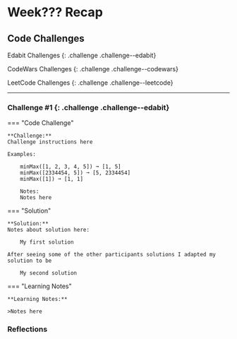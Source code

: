 # Week??? Recap

## Code Challenges

  Edabit Challenges 
  {: .challenge .challenge--edabit}

  CodeWars Challenges
  {: .challenge .challenge--codewars}

  LeetCode Challenges
  {: .challenge .challenge--leetcode}

---
### Challenge #1 {: .challenge .challenge--edabit}

=== "Code Challenge"

    **Challenge:**  
    Challenge instructions here

    Examples:

        minMax([1, 2, 3, 4, 5]) ➞ [1, 5]   
        minMax([2334454, 5]) ➞ [5, 2334454]
        minMax([1]) ➞ [1, 1]

        Notes:
        Notes here

=== "Solution"
    
    **Solution:**  
    Notes about solution here: 

        My first solution

    After seeing some of the other participants solutions I adapted my solution to be

        My second solution

=== "Learning Notes"

    **Learning Notes:**  

    >Notes here


### Reflections


